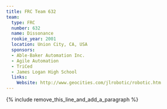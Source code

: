 ```yaml
---
title: FRC Team 632
team:
  type: FRC
  number: 632
  name: Dissonance
  rookie_year: 2001
  location: Union City, CA, USA
  sponsors:
  - Able-Baker Automation Inc.
  - Agile Automation
  - TriCed
  - James Logan High School
  links:
    Website: http://www.geocities.com/jlrobotic/robotic.htm
---
```


{% include remove_this_line_and_add_a_paragraph %}